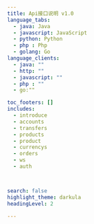 ```yaml
---
title: Api接口说明 v1.0
language_tabs:
  - java: Java
  - javascript: JavaScript
  - python: Python
  - php : Php
  - golang: Go
language_clients:
  - java: ""
  - http: ""
  - javascript: ""
  - php : ""
  - go:""

toc_footers: []
includes:
  - introduce
  - accounts
  - transfers
  - products
  - product
  - currencys
  - orders
  - ws
  - auth



search: false
highlight_theme: darkula
headingLevel: 2

---
```


